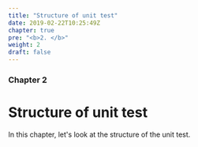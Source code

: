 ```yaml
---
title: "Structure of unit test"
date: 2019-02-22T10:25:49Z
chapter: true
pre: "<b>2. </b>"
weight: 2
draft: false
---
```


### Chapter 2

# Structure of unit test

In this chapter, let's look at the structure of the unit test.

